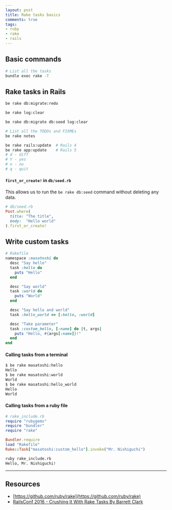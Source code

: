 ```yaml
---
layout: post
title: Rake tasks basics
comments: true
tags:
- ruby
- rake
- rails
---
```




## Basic commands

```bash
# List all the tasks
bundle exec rake -T
```

## Rake tasks in Rails

```bash
be rake db:migrate:redo
```

```bash
be rake log:clear
```

```bash
be rake db:migrate db:seed log:clear
```

```bash
# List all the TODOs and FIXMEs
be rake notes
```

```bash
be rake rails:update  # Rails 4
be rake app:update    # Rails 5
# d - diff
# Y - yes
# n - no
# q - quit
```

#### `first_or_create!` in `db/seed.rb`

This allows us to run the `be rake db:seed` command without deleting any data.

```rb
# db/seed.rb
Post.where(
  title: "The title",
  body:  "Hello world"
).first_or_create!
```

## Write custom tasks

```rb
# Rakefile
namespace :masatoshi do
  desc "Say hello"
  task :hello do
    puts "Hello"
  end

  desc "Say world"
  task :world do
    puts "World"
  end

  desc "Say hello and world"
  task :hello_world => [:hello, :world]

  desc "Take parameter"
  task :custom_hello, [:name] do |t, args|
    puts "Hello, #{args[:name]}!"
  end
end
```

#### Calling tasks from a terminal

```bash
$ be rake masatoshi:hello
Hello
$ be rake masatoshi:world
World
$ be rake masatoshi:hello_world
Hello
World
```

#### Calling tasks from a ruby file

```rb
# rake_include.rb
require "rubygems"
require "bundler"
require "rake"

Bundler.require
load "Rakefile"
Rake::Task["masatoshi:custom_hello"].invoke("Mr. Nishiguchi")
```

```bash
ruby rake_include.rb
Hello, Mr. Nishiguchi!
```

---

## Resources
- [https://github.com/ruby/rake](https://github.com/ruby/rake)
- [RailsConf 2016 - Crushing It With Rake Tasks By Barrett Clark](https://youtu.be/8HRJQUr2Y3Q)
